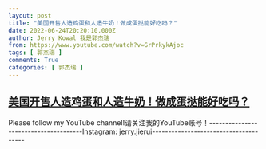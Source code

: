 ```yaml
---
layout: post
title: "美国开售人造鸡蛋和人造牛奶！做成蛋挞能好吃吗？"
date: 2022-06-24T20:20:10.000Z
author: Jerry Kowal 我是郭杰瑞
from: https://www.youtube.com/watch?v=GrPrkykAjoc
tags: [ 郭杰瑞 ]
comments: True
categories: [ 郭杰瑞 ]
---
```

<!--1656102010000-->
[美国开售人造鸡蛋和人造牛奶！做成蛋挞能好吃吗？](https://www.youtube.com/watch?v=GrPrkykAjoc)
------

<div>
Please follow my YouTube channel!请关注我的YouTube账号！--------------------------------------Instagram: jerry.jierui--------------------------------------
</div>
